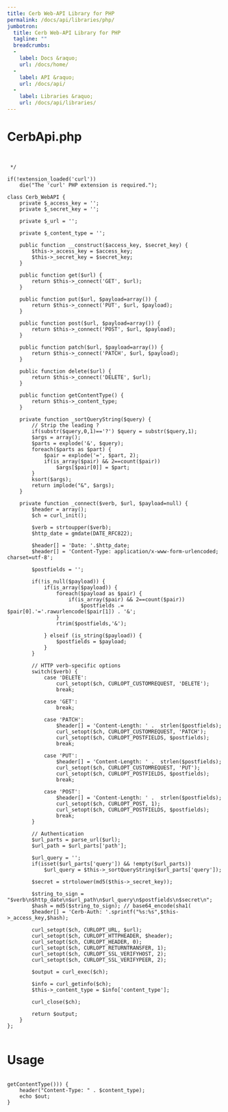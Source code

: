 ```yaml
---
title: Cerb Web-API Library for PHP
permalink: /docs/api/libraries/php/
jumbotron:
  title: Cerb Web-API Library for PHP
  tagline: ""
  breadcrumbs:
  -
    label: Docs &raquo;
    url: /docs/home/
  -
    label: API &raquo;
    url: /docs/api/
  -
    label: Libraries &raquo;
    url: /docs/api/libraries/
---
```


# CerbApi.php

<pre>
<code class="language-php">
<?php
/***********************************************************************
Cerb Web-API Library for PHP
(c) Copyright 2013-2017 WebGroup Media LLC

Permission is hereby granted, free of charge, to any person obtaining a copy
of this software and associated documentation files (the "Software"), to deal
in the Software without restriction, including without limitation the rights
to use, copy, modify, merge, publish, distribute, sublicense, and/or sell
copies of the Software, and to permit persons to whom the Software is
furnished to do so, subject to the following conditions:

The above copyright notice and this permission notice shall be included in
all copies or substantial portions of the Software.

THE SOFTWARE IS PROVIDED "AS IS", WITHOUT WARRANTY OF ANY KIND, EXPRESS OR
IMPLIED, INCLUDING BUT NOT LIMITED TO THE WARRANTIES OF MERCHANTABILITY,
FITNESS FOR A PARTICULAR PURPOSE AND NONINFRINGEMENT. IN NO EVENT SHALL THE
AUTHORS OR COPYRIGHT HOLDERS BE LIABLE FOR ANY CLAIM, DAMAGES OR OTHER
LIABILITY, WHETHER IN AN ACTION OF CONTRACT, TORT OR OTHERWISE, ARISING FROM,
OUT OF OR IN CONNECTION WITH THE SOFTWARE OR THE USE OR OTHER DEALINGS IN
THE SOFTWARE.
***********************************************************************/

/**
 * @author Jeff Standen <jeff@webgroupmedia.com>
 */
 
if(!extension_loaded('curl'))
    die("The 'curl' PHP extension is required.");

class Cerb_WebAPI {
	private $_access_key = '';
	private $_secret_key = '';

	private $_url = '';

	private $_content_type = '';

	public function __construct($access_key, $secret_key) {
		$this->_access_key = $access_key;
		$this->_secret_key = $secret_key;
	}

	public function get($url) {
		return $this->_connect('GET', $url);
	}

	public function put($url, $payload=array()) {
		return $this->_connect('PUT', $url, $payload);
	}

	public function post($url, $payload=array()) {
		return $this->_connect('POST', $url, $payload);
	}
	
	public function patch($url, $payload=array()) {
		return $this->_connect('PATCH', $url, $payload);
	}

	public function delete($url) {
		return $this->_connect('DELETE', $url);
	}

	public function getContentType() {
		return $this->_content_type;
	}

	private function _sortQueryString($query) {
		// Strip the leading ?
		if(substr($query,0,1)=='?') $query = substr($query,1);
		$args = array();
		$parts = explode('&', $query);
		foreach($parts as $part) {
			$pair = explode('=', $part, 2);
			if(is_array($pair) && 2==count($pair))
				$args[$pair[0]] = $part;
		}
		ksort($args);
		return implode("&", $args);
	}

	private function _connect($verb, $url, $payload=null) {
		$header = array();
		$ch = curl_init();

		$verb = strtoupper($verb);
		$http_date = gmdate(DATE_RFC822);

		$header[] = 'Date: '.$http_date;
		$header[] = 'Content-Type: application/x-www-form-urlencoded; charset=utf-8';

		$postfields = '';

		if(!is_null($payload)) {
			if(is_array($payload)) {
				foreach($payload as $pair) {
					if(is_array($pair) && 2==count($pair))
						$postfields .= $pair[0].'='.rawurlencode($pair[1]) . '&';
				}
				rtrim($postfields,'&');
		
			} elseif (is_string($payload)) {
				$postfields = $payload;
			}
		}

		// HTTP verb-specific options
		switch($verb) {
			case 'DELETE':
				curl_setopt($ch, CURLOPT_CUSTOMREQUEST, 'DELETE');
				break;

			case 'GET':
				break;
		
			case 'PATCH':
				$header[] = 'Content-Length: ' .  strlen($postfields);
				curl_setopt($ch, CURLOPT_CUSTOMREQUEST, 'PATCH');
				curl_setopt($ch, CURLOPT_POSTFIELDS, $postfields);
				break;
			
			case 'PUT':
				$header[] = 'Content-Length: ' .  strlen($postfields);
				curl_setopt($ch, CURLOPT_CUSTOMREQUEST, 'PUT');
				curl_setopt($ch, CURLOPT_POSTFIELDS, $postfields);
				break;
		
			case 'POST':
				$header[] = 'Content-Length: ' .  strlen($postfields);
				curl_setopt($ch, CURLOPT_POST, 1);
				curl_setopt($ch, CURLOPT_POSTFIELDS, $postfields);
				break;
		}

		// Authentication
		$url_parts = parse_url($url);
		$url_path = $url_parts['path'];

		$url_query = '';
		if(isset($url_parts['query']) && !empty($url_parts))
			$url_query = $this->_sortQueryString($url_parts['query']);

		$secret = strtolower(md5($this->_secret_key));
	
		$string_to_sign = "$verb\n$http_date\n$url_path\n$url_query\n$postfields\n$secret\n";
		$hash = md5($string_to_sign); // base64_encode(sha1(
		$header[] = 'Cerb-Auth: '.sprintf("%s:%s",$this->_access_key,$hash);

		curl_setopt($ch, CURLOPT_URL, $url);
		curl_setopt($ch, CURLOPT_HTTPHEADER, $header);
		curl_setopt($ch, CURLOPT_HEADER, 0);
		curl_setopt($ch, CURLOPT_RETURNTRANSFER, 1);
		curl_setopt($ch, CURLOPT_SSL_VERIFYHOST, 2);
		curl_setopt($ch, CURLOPT_SSL_VERIFYPEER, 2);

		$output = curl_exec($ch);

		$info = curl_getinfo($ch);
		$this->_content_type = $info['content_type'];

		curl_close($ch);

		return $output;
	}
};
</code>
</pre>

Usage
=====

<pre>
<code class="language-php">
<?php
require_once("CerbApi.php");

$base_url = 'https://cerb.example/rest/'; // URL to your Cerb install
$access_key = "u7gawte5ecc8"; // Access Key
$secret_key = "e6fxngx3f5kwnk53zmt3lhama8gyazrj";  // Secret Key

$cerb = new Cerb_WebAPI($access_key, $secret_key);

// Please see the examples in the following sections of the book
// Your object calls will go here

if(null != ($content_type = $cerb->getContentType())) {
	header("Content-Type: " . $content_type);
	echo $out;
}
</code>
</pre>
